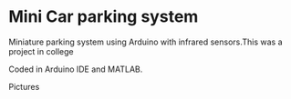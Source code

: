 # Mini Car parking system
Miniature parking system using Arduino with infrared sensors.This was a project in college


Coded in Arduino IDE and MATLAB.


Pictures
